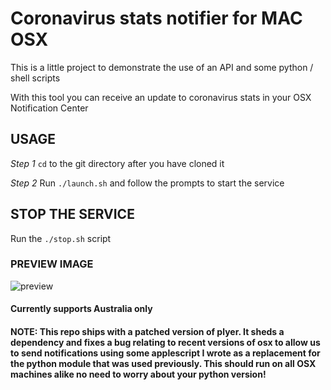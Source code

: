 # Coronavirus stats notifier for MAC OSX

This is a little project to demonstrate the use of an API and some python / shell scripts

With this tool you can receive an update to coronavirus stats in your OSX Notification Center

## USAGE

*Step 1* `cd` to the git directory after you have cloned it

*Step 2* Run `./launch.sh` and follow the prompts to start the service

## STOP THE SERVICE

Run the `./stop.sh` script

### PREVIEW IMAGE

![preview](https://i.ibb.co/V9w8bC9/Screen-Shot-2021-01-19-at-8-34-44-pm.png)

#### Currently supports Australia only

#### NOTE: This repo ships with a patched version of plyer. It sheds a dependency and fixes a bug relating to recent versions of osx to allow us to send notifications using some applescript I wrote as a replacement for the python module that was used previously. This should run on all OSX machines alike no need to worry about your python version!

